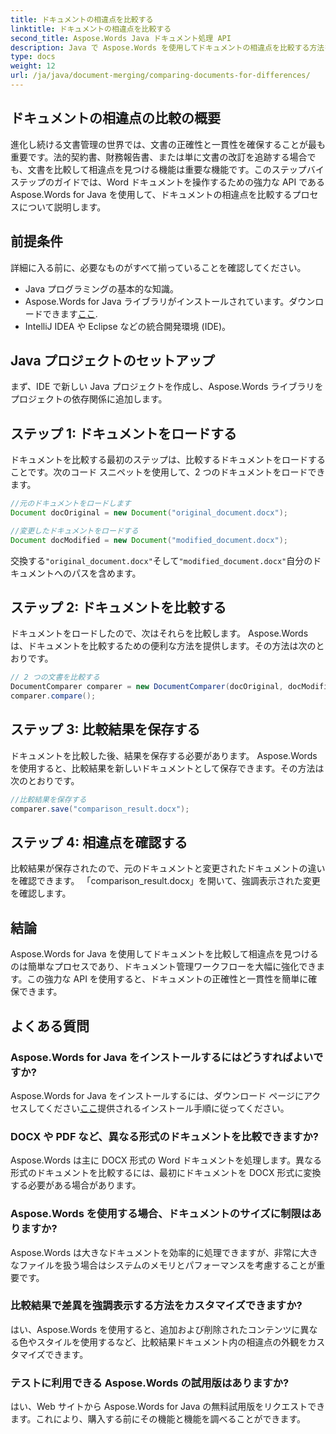 ```yaml
---
title: ドキュメントの相違点を比較する
linktitle: ドキュメントの相違点を比較する
second_title: Aspose.Words Java ドキュメント処理 API
description: Java で Aspose.Words を使用してドキュメントの相違点を比較する方法を学びます。ステップバイステップのガイドにより、正確な文書管理が保証されます。
type: docs
weight: 12
url: /ja/java/document-merging/comparing-documents-for-differences/
---
```


## ドキュメントの相違点の比較の概要

進化し続ける文書管理の世界では、文書の正確性と一貫性を確保することが最も重要です。法的契約書、財務報告書、または単に文書の改訂を追跡する場合でも、文書を比較して相違点を見つける機能は重要な機能です。このステップバイステップのガイドでは、Word ドキュメントを操作するための強力な API である Aspose.Words for Java を使用して、ドキュメントの相違点を比較するプロセスについて説明します。

## 前提条件

詳細に入る前に、必要なものがすべて揃っていることを確認してください。

- Java プログラミングの基本的な知識。
-  Aspose.Words for Java ライブラリがインストールされています。ダウンロードできます[ここ](https://releases.aspose.com/words/java/).
- IntelliJ IDEA や Eclipse などの統合開発環境 (IDE)。

## Java プロジェクトのセットアップ

まず、IDE で新しい Java プロジェクトを作成し、Aspose.Words ライブラリをプロジェクトの依存関係に追加します。

## ステップ 1: ドキュメントをロードする

ドキュメントを比較する最初のステップは、比較するドキュメントをロードすることです。次のコード スニペットを使用して、2 つのドキュメントをロードできます。

```java
//元のドキュメントをロードします
Document docOriginal = new Document("original_document.docx");

//変更したドキュメントをロードする
Document docModified = new Document("modified_document.docx");
```

交換する`"original_document.docx"`そして`"modified_document.docx"`自分のドキュメントへのパスを含めます。

## ステップ 2: ドキュメントを比較する

ドキュメントをロードしたので、次はそれらを比較します。 Aspose.Words は、ドキュメントを比較するための便利な方法を提供します。その方法は次のとおりです。

```java
// 2 つの文書を比較する
DocumentComparer comparer = new DocumentComparer(docOriginal, docModified);
comparer.compare();
```

## ステップ 3: 比較結果を保存する

ドキュメントを比較した後、結果を保存する必要があります。 Aspose.Words を使用すると、比較結果を新しいドキュメントとして保存できます。その方法は次のとおりです。

```java
//比較結果を保存する
comparer.save("comparison_result.docx");
```

## ステップ 4: 相違点を確認する

比較結果が保存されたので、元のドキュメントと変更されたドキュメントの違いを確認できます。 「comparison_result.docx」を開いて、強調表示された変更を確認します。

## 結論

Aspose.Words for Java を使用してドキュメントを比較して相違点を見つけるのは簡単なプロセスであり、ドキュメント管理ワークフローを大幅に強化できます。この強力な API を使用すると、ドキュメントの正確性と一貫性を簡単に確保できます。

## よくある質問

### Aspose.Words for Java をインストールするにはどうすればよいですか?

 Aspose.Words for Java をインストールするには、ダウンロード ページにアクセスしてください[ここ](https://releases.aspose.com/words/java/)提供されるインストール手順に従ってください。

### DOCX や PDF など、異なる形式のドキュメントを比較できますか?

Aspose.Words は主に DOCX 形式の Word ドキュメントを処理します。異なる形式のドキュメントを比較するには、最初にドキュメントを DOCX 形式に変換する必要がある場合があります。

### Aspose.Words を使用する場合、ドキュメントのサイズに制限はありますか?

Aspose.Words は大きなドキュメントを効率的に処理できますが、非常に大きなファイルを扱う場合はシステムのメモリとパフォーマンスを考慮することが重要です。

### 比較結果で差異を強調表示する方法をカスタマイズできますか?

はい、Aspose.Words を使用すると、追加および削除されたコンテンツに異なる色やスタイルを使用するなど、比較結果ドキュメント内の相違点の外観をカスタマイズできます。

### テストに利用できる Aspose.Words の試用版はありますか?

はい、Web サイトから Aspose.Words for Java の無料試用版をリクエストできます。これにより、購入する前にその機能と機能を調べることができます。